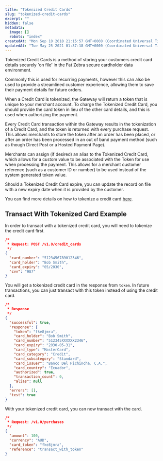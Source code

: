```yaml
---
title: "Tokenized Credit Cards"
slug: "tokenized-credit-cards"
excerpt: ""
hidden: false
metadata: 
  image: []
  robots: "index"
createdAt: "Mon Sep 10 2018 21:15:57 GMT+0000 (Coordinated Universal Time)"
updatedAt: "Tue May 25 2021 01:37:18 GMT+0000 (Coordinated Universal Time)"
---
```

Tokenized Credit Cards is a method of storing your customers credit card details securely 'on file' in the Fat Zebra secure cardholder data environment.

Commonly this is used for recurring payments, however this can also be used to provide a streamlined customer experience, allowing them to save their payment details for future orders.

When a Credit Card is tokenized, the Gateway will return a token that is unique to your merchant account. To charge the Tokenized Credit Card, you should provide the card token in lieu of the other card details, and this is used when authorizing the payment.

Every Credit Card transaction within the Gateway results in the tokenization of a Credit Card, and the token is returned with every purchase request. This allows merchants to store the token after an order has been placed, or after an order has been processed in an out of band payment method (such as though Direct Post or a Hosted Payment Page).

Merchants can assign (if desired) an alias to the Tokenized Credit Card, which allows for a custom value to be associated with the Token for use when processing the payment. This allows for a merchant customer reference (such as a customer ID or number) to be used instead of the system generated token value.

Should a Tokenized Credit Card expire, you can update the record on file with a new expiry date when it is provided by the customer.

You can find more details on how to tokenize a credit card [here](https://docs.fatzebra.com/reference#tokenize-a-card).

## Transact With Tokenized Card Example

In order to transact with a tokenized credit card, you will need to tokenize the credit card first.

```json Tokenize Credit Card
/*
 * Request: POST /v1.0/credit_cards
 */
{
  "card_number": "5123456789012346",
  "card_holder": "Bob Smith",
  "card_expiry": "05/2030",
  "cvv": "987"
}
```

You will get a tokenized credit card in the response from `token`. In future transactions, you can just transact with this token instead of using the credit card.

```json Tokenize Credit Card Response
/*
 * Response
 */
{
  "successful": true,
  "response": {
    "token": "fke8jmra",
    "card_holder": "Bob Smith",
    "card_number": "512345XXXXXX2346",
    "card_expiry": "2030-05-31",
    "card_type": "MasterCard",
    "card_category": "Credit",
    "card_subcategory": "Standard",
    "card_issuer": "Banco Del Pichincha, C.A.",
    "card_country": "Ecuador",
    "authorized": true,
    "transaction_count": 0,
    "alias": null
  },
  "errors": [],
  "test": true
}
```

With your tokenized credit card, you can now transact with the card.

```json Transact With Tokenized Credit Card
/* 
 * Request: /v1.0/purchases
 */
{
  "amount": 100,
  "currency": "AUD",
  "card_token": "fke8jmra",
  "reference": "transact_with_token"
}
```
